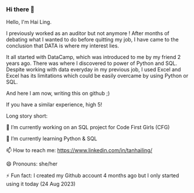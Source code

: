 ### Hi there 👋

Hello, I'm Hai Ling. 

I previously worked as an auditor but not anymore ! After months of debating what I wanted to do before quitting my job, I have came to the conclusion that DATA is where my interest lies.

It all started with DataCamp, which was introduced to me by my friend 2 years ago. There was where I discovered to power of Python and SQL. Despite working with data everyday in my previous job, I used Excel and Excel has its limitations which could be easily overcame by using Python or SQL.

And here I am now, writing this on github ;)

If you have a similar experience, high 5! 

Long story short:

🔭 I’m currently working on an SQL project for Code First Girls (CFG)

🌱 I’m currently learning Python & SQL

📫 How to reach me: https://www.linkedin.com/in/tanhailing/

😄 Pronouns: she/her

⚡ Fun fact: I created my Github account 4 months ago but I only started using it today (24 Aug 2023)


<!--
**haiilingg/haiilingg** is a ✨ _special_ ✨ repository because its `README.md` (this file) appears on your GitHub profile.

Here are some ideas to get you started:

- 🔭 I’m currently working on ...
- 🌱 I’m currently learning ...
- 👯 I’m looking to collaborate on ...
- 🤔 I’m looking for help with ...
- 💬 Ask me about ...
- 📫 How to reach me: ...
- 😄 Pronouns: ...
- ⚡ Fun fact: ...
-->
